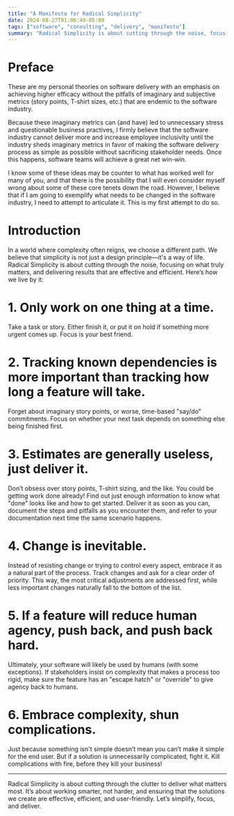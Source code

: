 ```yaml
---
title: "A Manifesto for Radical Simplicity"
date: 2024-08-27T01:06:49-05:00
tags: ["software", "consulting", "delivery", "manifesto"]
summary: "Radical Simplicity is about cutting through the noise, focusing on what truly matters, and delivering results that are effective and efficient."
---
```

# Preface

These are my personal theories on software delivery with an emphasis on achieving higher efficacy without the pitfalls of imaginary and subjective metrics (story points, T-shirt sizes, etc.) that are endemic to the software industry.

Because these imaginary metrics can (and have) led to unnecessary stress and questionable business practives, I firmly believe that the software industry cannot deliver more and increase employee inclusivity until the industry sheds imaginary metrics in favor of making the software delivery process as simple as possible without sacrificing stakeholder needs. Once this happens, software teams will achieve a great net win-win.

I know some of these ideas may be counter to what has worked well for many of you, and that there is the possibility that I will even consider myself wrong about some of these core tenets down the road. However, I believe that if I am going to exemplify what needs to be changed in the software industry, I need to attempt to articulate it. This is my first attempt to do so.

# Introduction

In a world where complexity often reigns, we choose a different path. We believe that simplicity is not just a design principle—it's a way of life. Radical Simplicity is about cutting through the noise, focusing on what truly matters, and delivering results that are effective and efficient. Here’s how we live by it:

# 1. Only work on one thing at a time.
Take a task or story. Either finish it, or put it on hold if something more urgent comes up. Focus is your best friend.

# 2. Tracking known dependencies is more important than tracking how long a feature will take.
Forget about imaginary story points, or worse, time-based "say/do" commitments. Focus on whether your next task depends
on something else being finished first.

# 3. Estimates are generally useless, just deliver it.
Don’t obsess over story points, T-shirt sizing, and the like. You could be getting work done already! Find out just enough information to know what "done" looks like and how to get started. Deliver it as soon as you can, document the steps and pitfalls as you encounter them, and refer to your documentation next time the same scenario happens.

# 4. Change is inevitable.
Instead of resisting change or trying to control every aspect, embrace it as a natural part of the process. Track changes and ask for a clear order of priority. This way, the most critical adjustments are addressed first, while less important changes naturally fall to the bottom of the list.

# 5. If a feature will reduce human agency, push back, and push back hard.
Ultimately, your software will likely be used by humans (with some exceptions). If stakeholders insist on complexity that makes a process too rigid, make sure the feature has an "escape hatch" or "override" to give agency back to humans.

# 6. Embrace complexity, shun complications.
Just because something isn't simple doesn’t mean you can’t make it simple for the end user. But if a solution is unnecessarily complicated, fight it. Kill complications with fire, before they kill your business!

---

Radical Simplicity is about cutting through the clutter to deliver what matters most. It’s about working smarter, not harder, and ensuring that the solutions we create are effective, efficient, and user-friendly. Let’s simplify, focus, and deliver.